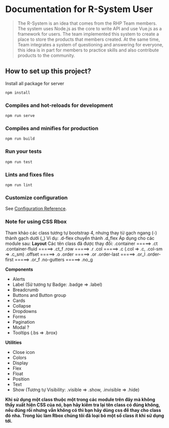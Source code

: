 # Documentation for R-System User
> The R-System is an idea that comes from the RHP Team members. The system uses Node.js as the core to write API and use Vue.js as a framework for users. The team implemented this system to create a place to store the products that members created. At the same time, Team integrates a system of questioning and answering for everyone, this idea is in part for members to practice skills and also contribute products to the community.
## How to set up this project?
Install all package for server
```
npm install
```

### Compiles and hot-reloads for development
```
npm run serve
```

### Compiles and minifies for production
```
npm run build
```

### Run your tests
```
npm run test
```

### Lints and fixes files
```
npm run lint
```

### Customize configuration
See [Configuration Reference](https://cli.vuejs.org/config/).


### Note for using CSS Rbox
Tham khảo các class tương tự bootstrap 4, nhưng thay từ gạch ngang (-) thành gạch dưới (_)
Ví dụ: .d-flex chuyển thành .d_flex
Áp dụng cho các module sau: 
**Layout**
Các tên class đã được thay đổi:
.container         =====> .ct
.container-fluid   =====> .ct_f
.row               =====> .r
.col               =====> .c (.col => .c, .col-sm => .c_sm)
.offset            =====> .o
.order             =====> .or
.order-last        =====> .or_l
.order-first       =====> .or_f
.no-gutters        =====> .no_g


**Components**
- Alerts
- Label (Sử tương tự Badge: .badge => .label)
- Breadcrumb
- Buttons and Button group
- Cards
- Collapse
- Dropdowns
- Forms
- Pagination
- Modal ?
- Tooltips (.bs => .brox)

**Utilities**
- Close icon
- Colors
- Display
- Flex
- Float
- Position
- Text
- Show (Tương tự Visibility: .visible => .show, .invisible => .hide)

**Khi sử dụng một class thuộc một trong các module trên đây mà không thấy xuất hiện CSS của nó, bạn hãy kiểm tra lại tên class có đúng không, nếu đúng rồi nhưng vẫn không có thì bạn hãy dùng css để thay cho class đó nha. Trong lúc làm Rbox chúng tôi đã loại bỏ một số class ít khi sử dụng tới.**